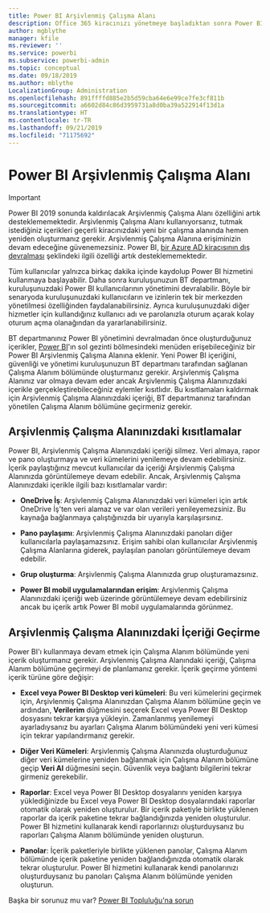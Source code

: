 ```yaml
---
title: Power BI Arşivlenmiş Çalışma Alanı
description: Office 365 kiracınızı yönetmeye başladıktan sonra Power BI Arşivlenmiş Çalışma Alanı
author: mgblythe
manager: kfile
ms.reviewer: ''
ms.service: powerbi
ms.subservice: powerbi-admin
ms.topic: conceptual
ms.date: 09/18/2019
ms.author: mblythe
LocalizationGroup: Administration
ms.openlocfilehash: 891ffffd885e2b5d59cba64e6e99ce7fe3cf811b
ms.sourcegitcommit: a6602d84c86d3959731a8d0ba39a522914f13d1a
ms.translationtype: HT
ms.contentlocale: tr-TR
ms.lasthandoff: 09/21/2019
ms.locfileid: "71175692"
---
```

# <a name="power-bi-archived-workspace"></a>Power BI Arşivlenmiş Çalışma Alanı

> [!IMPORTANT]
> Power BI 2019 sonunda kaldırılacak Arşivlenmiş Çalışma Alanı özelliğini artık desteklememektedir. Arşivlenmiş Çalışma Alanı kullanıyorsanız, tutmak istediğiniz içerikleri geçerli kiracınızdaki yeni bir çalışma alanında hemen yeniden oluşturmanız gerekir. Arşivlenmiş Çalışma Alanına erişiminizin devam edeceğine güvenemezsiniz. Power BI, [bir Azure AD kiracısının dış devralması](service-admin-faq.md#what-is-the-process-to-manage-a-tenant-created-by-microsoft-for-my-users) şeklindeki ilgili özelliği artık desteklememektedir.

Tüm kullanıcılar yalnızca birkaç dakika içinde kaydolup Power BI hizmetini kullanmaya başlayabilir.  Daha sonra kuruluşunuzun BT departmanı, kuruluşunuzdaki Power BI kullanıcılarının yönetimini devralabilir.  Böyle bir senaryoda kuruluşunuzdaki kullanıcıların ve izinlerin tek bir merkezden yönetilmesi özelliğinden faydalanabilirsiniz. Ayrıca kuruluşunuzdaki diğer hizmetler için kullandığınız kullanıcı adı ve parolanızla oturum açarak kolay oturum açma olanağından da yararlanabilirsiniz.

BT departmanınız Power BI yönetimini devralmadan önce oluşturduğunuz içerikler, [Power BI](https://app.powerbi.com)'ın sol gezinti bölmesindeki menüden erişebileceğiniz bir Power BI Arşivlenmiş Çalışma Alanına eklenir. Yeni Power BI içeriğini, güvenliği ve yönetimi kuruluşunuzun BT departmanı tarafından sağlanan Çalışma Alanım bölümünde oluşturmanız gerekir.  Arşivlenmiş Çalışma Alanınız var olmaya devam eder ancak Arşivlenmiş Çalışma Alanınızdaki içerikle gerçekleştirebileceğiniz eylemler kısıtlıdır.  Bu kısıtlamaları kaldırmak için Arşivlenmiş Çalışma Alanınızdaki içeriği, BT departmanınız tarafından yönetilen Çalışma Alanım bölümüne geçirmeniz gerekir.

## <a name="restrictions-in-your-archived-workspace"></a>Arşivlenmiş Çalışma Alanınızdaki kısıtlamalar

Power BI, Arşivlenmiş Çalışma Alanınızdaki içeriği silmez. Veri almaya, rapor ve pano oluşturmaya ve veri kümelerini yenilemeye devam edebilirsiniz. İçerik paylaştığınız mevcut kullanıcılar da içeriği Arşivlenmiş Çalışma Alanınızda görüntülemeye devam edebilir. Ancak, Arşivlenmiş Çalışma Alanınızdaki içerikle ilgili bazı kısıtlamalar vardır:

* **OneDrive İş**: Arşivlenmiş Çalışma Alanınızdaki veri kümeleri için artık OneDrive İş'ten veri alamaz ve var olan verileri yenileyemezsiniz.  Bu kaynağa bağlanmaya çalıştığınızda bir uyarıyla karşılaşırsınız.

* **Pano paylaşımı**: Arşivlenmiş Çalışma Alanınızdaki panoları diğer kullanıcılarla paylaşamazsınız.  Erişim sahibi olan kullanıcılar Arşivlenmiş Çalışma Alanlarına giderek, paylaşılan panoları görüntülemeye devam edebilir.

* **Grup oluşturma**: Arşivlenmiş Çalışma Alanınızda grup oluşturamazsınız.

* **Power BI mobil uygulamalarından erişim**: Arşivlenmiş Çalışma Alanınızdaki içeriği web üzerinde görüntülemeye devam edebilirsiniz ancak bu içerik artık Power BI mobil uygulamalarında görünmez.

## <a name="migrating-content-in-your-archived-workspace"></a>Arşivlenmiş Çalışma Alanınızdaki İçeriği Geçirme

Power BI'ı kullanmaya devam etmek için Çalışma Alanım bölümünde yeni içerik oluşturmanız gerekir. Arşivlenmiş Çalışma Alanındaki içeriği, Çalışma Alanım bölümüne geçirmeyi de planlamanız gerekir.  İçerik geçirme yöntemi içerik türüne göre değişir:

* **Excel veya Power BI Desktop veri kümeleri**: Bu veri kümelerini geçirmek için, Arşivlenmiş Çalışma Alanınızdan Çalışma Alanım bölümüne geçin ve ardından, **Verilerim** düğmesini seçerek Excel veya Power BI Desktop dosyasını tekrar karşıya yükleyin.  Zamanlanmış yenilemeyi ayarladıysanız bu ayarları Çalışma Alanım bölümündeki yeni veri kümesi için tekrar yapılandırmanız gerekir.

* **Diğer Veri Kümeleri**: Arşivlenmiş Çalışma Alanınızda oluşturduğunuz diğer veri kümelerine yeniden bağlanmak için Çalışma Alanım bölümüne geçip **Veri Al** düğmesini seçin.  Güvenlik veya bağlantı bilgilerini tekrar girmeniz gerekebilir.

* **Raporlar**: Excel veya Power BI Desktop dosyalarını yeniden karşıya yüklediğinizde bu Excel veya Power BI Desktop dosyalarındaki raporlar otomatik olarak yeniden oluşturulur. Bir içerik paketiyle birlikte yüklenen raporlar da içerik paketine tekrar bağlandığınızda yeniden oluşturulur. Power BI hizmetini kullanarak kendi raporlarınızı oluşturduysanız bu raporları Çalışma Alanım bölümünde yeniden oluşturun.

* **Panolar**: İçerik paketleriyle birlikte yüklenen panolar, Çalışma Alanım bölümünde içerik paketine yeniden bağlandığınızda otomatik olarak tekrar oluşturulur. Power BI hizmetini kullanarak kendi panolarınızı oluşturduysanız bu panoları Çalışma Alanım bölümünde yeniden oluşturun.

Başka bir sorunuz mu var? [Power BI Topluluğu'na sorun](http://community.powerbi.com/)

